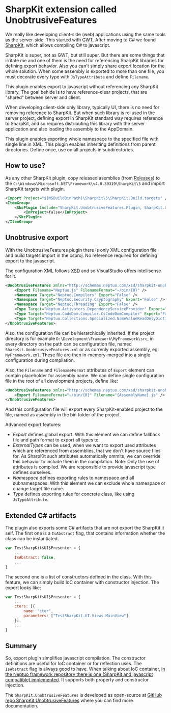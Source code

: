 # SharpKit extension called UnobtrusiveFeatures

We really like developing client-side (web) applications using the same tools as the server-side. This started with [GWT](http://www.gwtproject.org/). After moving to C# we found [SharpKit](http://sharpkit.net), which allows compiling C# to javascript.

SharpKit is super, not as GWT, but still super. But there are some things that irritate me and one of them is the need for referencing SharpKit libraries for defining export behavior. Also you can't simply share export location for the whole solution. When some assembly is exported to more than one file, you must decorate every type with `JsTypeAttribute` and define `Filename`.

This plugin enables export to javascript without referencing any SharpKit library. The goal behide is to have reference-clear projects, that are "shared" between server and client.

When developing client-side only library, typically UI, there is no need for removing reference to SharpKit. But when such library is re-used in the server project, defining export in SharpKit standard way requires reference to SharpKit, and so requires distributing this library with the server application and also loading the assembly to the AppDomain.

This plugin enables exporting whole namespace to the specified file with single line in XML. This plugin enables inheriting definitions from parent directories. Define once, use on all projects in subdirectories.

## How to use?

As any other SharpKit plugin, copy released asemblies (from [Releases](https://github.com/maraf/SharpKit.UnobtrusiveFeatures/releases)) to the `C:\Windows\Microsoft.NET\Framework\v4.0.30319\SharpKit\5` and import SharpKit targets with plugin.

```XML
<Import Project="$(MSBuildBinPath)\SharpKit\5\SharpKit.Build.targets" />
<ItemGroup>
    <SkcPlugin Include="SharpKit.UnobtrusiveFeatures.Plugin, SharpKit.UnobtrusiveFeatures">
        <InProject>false</InProject>
    </SkcPlugin>
</ItemGroup>
```

## Unobtrusive export

With the UnobtrusiveFeatures plugin there is only XML configuration file and build targets import in the csproj. No reference required for defining export to the javascript.

The configuration XML follows [XSD](http://schemas.neptuo.com/xsd/sharpkit-unobtrusivefeatures.xsd) and so VisualStudio offers intellisense for it. 

```XML
<UnobtrusiveFeatures xmlns="http://schemas.neptuo.com/xsd/sharpkit-unobtrusivefeatures.xsd">
    <Export Filename="Neptuo.js" FilenameFormat="~/bin/{0}" />
    <Namespace Target="Neptuo.Compilers" Export="False" />
    <Namespace Target="Neptuo.Security.Cryptography" Export="False" />
    <Namespace Target="Neptuo.Threading" Export="False" />
    <Type Target="Neptuo.Activators.DependencyServiceProvider" Export="False" />
    <Type Target="Neptuo.CodeDom.Compiler.CsCodeDomCompiler" Export="False" />
    <Type Target="Neptuo.Collections.Specialized.NameValueReadOnlyDictionary" Export="False" />
</UnobtrusiveFeatures>
```

Also, the configuration file can be hierarchically inherited. If the project directory is for example `D:\Development\Framework\MyFramework\src`, in every directory on the path can be configuration file, named `SharpKit.UnobtrusiveFeatures.xml` or as currenly exported assembly, eg: `MyFramework.xml`. These file are then in-memory-merged into a single configuration during compilation.

Also, the `Filename` and `FilenameFormat` attributes of `Export` element can contain placeholder for assembly name. We can define single configuration file in the root of all development projects, define like:

```XML
<UnobtrusiveFeatures xmlns="http://schemas.neptuo.com/xsd/sharpkit-unobtrusivefeatures.xsd">
    <Export FilenameFormat="~/bin/{0}" Filename="{AssemblyName}.js" />
</UnobtrusiveFeatures>
```

And this configuration file will export every SharpKit-enabled project to the file, named as assembly in the bin folder of the project.

Advanced export features:
- _Export_ defines global export. With this element we can define fallback file and path format to export all types to.
- _ExternalTypes_ can be used, when we want to export used attributes which are referenced from assemblies, that we don't have source files for. As SharpKit such attributes automatically ommits, we can override this behavior to include them in the compilation. Note: Only the use of attributes is compiled. We are responsible to provide javascript type defines ourselves.
- _Namespace_ defines exporting rules to namespace and all subnamespaces. With this element we can exclude whole namespace or change target file name.
- _Type_ defines exporting rules for concrete class, like using `JsTypeAttribute`.

## Extended C# artifacts

The plugin also exports some C# artifacts that are not export the SharpKit it self. The first one is a `IsAbstract` flag, that contains information whether the class can be instantiated. 

```Javascript
var TestSharpKit$UI$Presenter = {
    ...
    IsAbstract: false,
    ...
}
```

The second one is a list of constructors defined in the class. With this feature, we can simply build IoC container with constructor injection. The export looks like:

```Javascript
var TestSharpKit$UI$Presenter = {
    ...
    ctors: [{
        name: "ctor",
        parameters: ["TestSharpKit.UI.Views.MainView"]
    }],
    ...
}
```

## Summary

So, export plugin simplifies javascript compilation. The constructor definitions are useful for IoC container or for reflection uses. The `IsAbstract` flag is always good to have. When talking about IoC container, [in the Neptuo framework repository there is one (SharpKit and javascript compatible) implemented](https://github.com/neptuo/Framework/tree/master/src/Neptuo.Activators.Simple). It supports both property and constructor injection.

The `SharpKit.UnobtrusiveFeatures` is developed as open-source at [GitHub repo SharpKit.UnobtrusiveFeatures](http://github.com/maraf/SharpKit.UnobtrusiveFeatures) where you can find more documentation.
